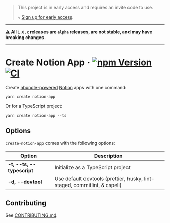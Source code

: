 > This project is in early access and requires an invite code to use.
>
> ⤷ [Sign up for early access](https://phuctm97.gumroad.com/l/nbundle-waitlist).

---

**⚠️ All `1.0.x` releases are `alpha` releases, are not stable, and may have breaking changes.**

---

# Create Notion App &middot; [![npm Version](https://img.shields.io/npm/v/create-notion-app?logo=npm)](https://www.npmjs.com/package/create-notion-app) [![CI](https://github.com/nbundle/create-notion-app/actions/workflows/ci.yml/badge.svg)](https://github.com/nbundle/create-notion-app/actions/workflows/ci.yml)

Create [nbundle-powered][nbundle] [Notion] apps with one command:

```shell
yarn create notion-app
```

Or for a TypeScript project:

```shell
yarn create notion-app --ts
```

## Options

`create-notion-app` comes with the following options:

| Option                     | Description                                                               |
| -------------------------- | ------------------------------------------------------------------------- |
| **-t, --ts, --typescript** | Initialize as a TypeScript project                                        |
| **-d, --devtool**          | Use default devtools (prettier, husky, lint-staged, commitlint, & cspell) |

## Contributing

See [CONTRIBUTING.md](CONTRIBUTING.md).

<!-- Links -->

[nbundle]: https://developers.nbundle.com
[notion]: https://www.notion.so

